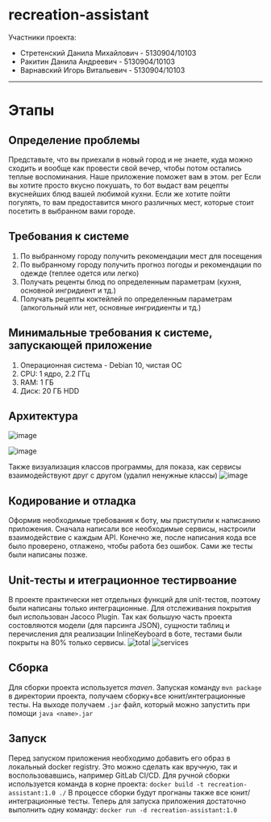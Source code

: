 # recreation-assistant

Участники проекта:
 - Стретенский Данила Михайлович - 5130904/10103
 - Ракитин Данила Андреевич - 5130904/10103
 - Варнавский Игорь Витальевич - 5130904/10103
---

# Этапы
## Определение проблемы
Представьте, что вы приехали в новый город и не знаете, куда можно сходить и вообще как провести свой вечер, чтобы потом остались теплые воспоминания. Наше приложение поможет вам в этом.
рег
Если вы хотите просто вкусно покушать, то бот выдаст вам рецепты вкуснейших блюд вашей любимой кухни. Если же хотите пойти погулять, то вам предоставится много различных мест, которые стоит посетить в выбранном вами городе.

## Требования к системе
  1. По выбранному городу получить рекомендации мест для посещения
  2. По выбранному городу получить прогноз погоды и рекомендации по одежде (теплее одется или легко)
  3. Получать реценты блюд по определенным параметрам (кухня, основной ингридиент и тд.)
  4. Получать рецепты коктейлей по определенным параметрам (алкогольный или нет, основные ингридиенты и тд.)

## Минимальные требования к системе, запускающей приложение
 1. Операционная система - Debian 10, чистая ОС
 2. CPU: 1 ядро, 2.2 ГГц
 3. RAM: 1 ГБ
 4. Диск: 20 ГБ HDD

## Архитектура
![image](https://github.com/StretenskiyDanila/recreation-assistant/assets/97761847/621fa462-85cd-400b-b6d2-500133c54eb6)

![image](https://github.com/StretenskiyDanila/recreation-assistant/assets/97761847/0adce611-8768-4af8-a519-fad01db29c3c)

Также визуализация классов программы, для показа, как сервисы взаимодействуют друг с другом (удалил ненужные классы)
![image](https://github.com/StretenskiyDanila/recreation-assistant/assets/97761847/c26f5649-c91e-40a0-b1ce-72fac2bbe6f3)

## Кодирование и отладка
Оформив необходимые требования к боту, мы приступили к написанию приложения. Сначала написали все необходимые сервисы, настроили взаимодействие с каждым API. Конечно же, после написания кода все было проверено, отлажено, чтобы работа без ошибок. Сами же тесты были написаны позже.

## Unit-тесты и итеграционное тестирвоание
В проекте практически нет отдельных функций для unit-тестов, поэтому были написаны только интеграционные.
Для отслеживания покрытия был использован Jacoco Plugin.
Так как большую часть проекта состовляются модели (для парсинга JSON), сущности таблиц и перечисления для реализации InlineKeyboard в боте, тестами были покрыты на 80% только сервисы.
![total](https://github.com/StretenskiyDanila/recreation-assistant/assets/121712099/a91063d0-5143-4b92-9ad3-0f3e63d8b734)
![services](https://github.com/StretenskiyDanila/recreation-assistant/assets/121712099/cffd4b75-76c6-491b-a659-980ec7d0d69e)



## Сборка
Для сборки проекта используется _maven_. Запуская команду `mvn package` в директории проекта, получаем сборку+все юнит/интеграционные тесты. На выходе получаем `.jar` файл, который можно запустить при помощи `java <name>.jar`

## Запуск
Перед запуском приложения необходимо добавить его образ в локальный docker registry.
Это можно сделать как вручную, так и воспользовавшись, например GitLab CI/CD. Для ручной сборки используется команда в корне проекта: `docker build -t recreation-assistant:1.0 ./`
В процессе сборки будут прогнаны также все юнит/интеграционные тесты. 
Теперь для запуска приложения достаточно выполнить одну команду: `docker run -d recreation-assistant:1.0`
